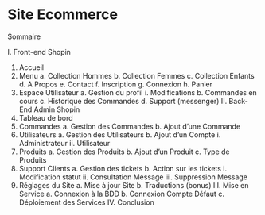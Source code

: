 # Site Ecommerce
Sommaire

I.	Front-end Shopin

1)	Accueil
2)	Menu
a.	Collection Hommes
b.	Collection Femmes
c.	Collection Enfants
d.	A Propos
e.	Contact
f.	Inscription
g.	Connexion
h.	Panier
3)	Espace Utilisateur
a.	Gestion du profil
i.	Modifications
b.	Commandes en cours
c.	Historique des Commandes
d.	Support (messenger)
II.	Back-End Admin Shopin
1)	Tableau de bord
2)	Commandes
a.	Gestion des Commandes
b.	Ajout d’une Commande
3)	Utilisateurs
a.	Gestion des Utilisateurs
b.	Ajout d’un Compte
i.	Administrateur
ii.	Utilisateur
4)	Produits
a.	Gestion des Produits
b.	Ajout d’un Produit
c.	Type de Produits
5)	Support Clients
a.	Gestion des tickets
b.	Action sur les tickets
i.	Modification statut
ii.	Consultation Message
iii.	Suppression Message
6)	Réglages du Site
a.	Mise à jour Site
b.	Traductions (bonus)
III.	Mise en Service
a.	Connexion à la BDD
b.	Connexion Compte Défaut
c.	Déploiement des Services
IV.	Conclusion

